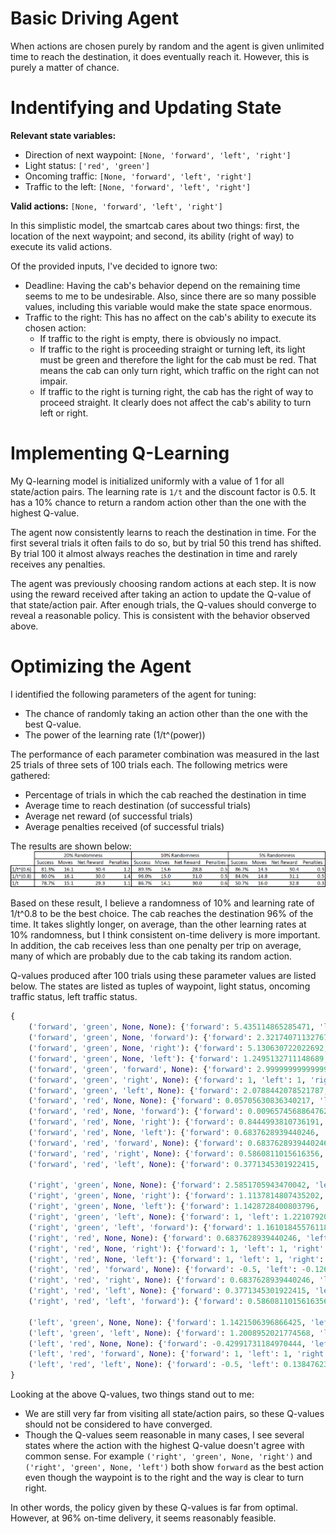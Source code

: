 # Basic Driving Agent
When actions are chosen purely by random and the agent is given unlimited time to reach the destination, it does eventually reach it. However, this is purely a matter of chance.

# Indentifying and Updating State
**Relevant state variables:**
* Direction of next waypoint: `[None, 'forward', 'left', 'right']`
* Light status: `['red', 'green']`
* Oncoming traffic: `[None, 'forward', 'left', 'right']`
* Traffic to the left: `[None, 'forward', 'left', 'right']`

**Valid actions:** `[None, 'forward', 'left', 'right']`

In this simplistic model, the smartcab cares about two things: first, the location of the next waypoint; and second, its ability (right of way) to execute its valid actions.

Of the provided inputs, I've decided to ignore two:
* Deadline: Having the cab's behavior depend on the remaining time seems to me to be undesirable. Also, since there are so many possible values, including this variable would make the state space enormous.
* Traffic to the right: This has no affect on the cab's ability to execute its chosen action:
    - If traffic to the right is empty, there is obviously no impact.
    - If traffic to the right is proceeding straight or turning left, its light must be green and therefore the light for the cab must be red. That means the cab can only turn right, which traffic on the right can not impair.
    - If traffic to the right is turning right, the cab has the right of way to proceed straight. It clearly does not affect the cab's ability to turn left or right.

# Implementing Q-Learning
My Q-learning model is initialized uniformly with a value of 1 for all state/action pairs. The learning rate is `1/t` and the discount factor is 0.5. It has a 10% chance to return a random action other than the one with the highest Q-value.

The agent now consistently learns to reach the destination in time. For the first several trials it often fails to do so, but by trial 50 this trend has shifted. By trial 100 it almost always reaches the destination in time and rarely receives any penalties.

The agent was previously choosing random actions at each step. It is now using the reward received after taking an action to update the Q-value of that state/action pair. After enough trials, the Q-values should converge to reveal a reasonable policy. This is consistent with the behavior observed above.

# Optimizing the Agent
I identified the following parameters of the agent for tuning:
* The chance of randomly taking an action other than the one with the best Q-value.
* The power of the learning rate (1/t^(power))

The performance of each parameter combination was measured in the last 25 trials of three sets of 100 trials each. The following metrics were gathered:
* Percentage of trials in which the cab reached the destination in time
* Average time to reach destination (of successful trials)
* Average net reward (of successful trials)
* Average penalties received (of successful trials)

The results are shown below:
![Optimization results](images/optimization-results.jpg)

Based on these result, I believe a randomness of 10% and learning rate of 1/t^0.8 to be the best choice. The cab reaches the destination 96% of the time. It takes slightly longer, on average, than the other learning rates at 10% randomness, but I think consistent on-time delivery is more important. In addition, the cab receives less than one penalty per trip on average, many of which are probably due to the cab taking its random action.

Q-values produced after 100 trials using these parameter values are listed below. The states are listed as tuples of waypoint, light status, oncoming traffic status, left traffic status.

```python
{
    ('forward', 'green', None, None): {'forward': 5.435114865285471, 'left': 2.4032638308606082, 'right': 1.916037234329821, None: 2.857916898117176},
    ('forward', 'green', None, 'forward'): {'forward': 2.321740711327675, 'left': 1, 'right': 1, None: 1},
    ('forward', 'green', None, 'right'): {'forward': 5.130630722022692, 'left': 1, 'right': 1, None: 1},
    ('forward', 'green', None, 'left'): {'forward': 1.2495132711148689, 'left': 1, 'right': 1, None: 1},
    ('forward', 'green', 'forward', None): {'forward': 2.9999999999999987, 'left': 1, 'right': 1, None: 1},
    ('forward', 'green', 'right', None): {'forward': 1, 'left': 1, 'right': 1.6352760038775067, None: 1},
    ('forward', 'green', 'left', None): {'forward': 2.0788442078521787, 'left': 1, 'right': 1.0573543475987444, None: 1},
    ('forward', 'red', None, None): {'forward': 0.05705630836340217, 'left': 0.01619020129152201, 'right': 1.955125077056673, None: 2.0},
    ('forward', 'red', None, 'forward'): {'forward': 0.009657456886476262, 'left': 1, 'right': 1, None: 1.1649384888466119},
    ('forward', 'red', None, 'right'): {'forward': 0.8444993810736191, 'left': 1, 'right': 1, None: 1},
    ('forward', 'red', None, 'left'): {'forward': 0.6837628939440246, 'left': 0.8444993810736191, 'right': 1, None: 1},
    ('forward', 'red', 'forward', None): {'forward': 0.6837628939440246, 'left': 0.7158031437793004, 'right': 1, None: 1},
    ('forward', 'red', 'right', None): {'forward': 0.5860811015616356, 'left': 0.6422577297236862, 'right': 1, None: 1},
    ('forward', 'red', 'left', None): {'forward': 0.3771345301922415, 'left': 0.13847623375222368, 'right': 1.9438624257270534, None: 1},

    ('right', 'green', None, None): {'forward': 2.5851705943470042, 'left': 1.9599149692249167, 'right': 3.4737030904287414, None: 2.68972695645543},
    ('right', 'green', None, 'right'): {'forward': 1.1137814807435202, 'left': 1, 'right': 1, None: 1},
    ('right', 'green', None, 'left'): {'forward': 1.1428728400803796, 'left': 1, 'right': 1, None: 1},
    ('right', 'green', 'left', None): {'forward': 1, 'left': 1.2210792065333615, 'right': 1, None: 1}
    ('right', 'green', 'left', 'forward'): {'forward': 1.1610184557611893, 'left': 1, 'right': 1, None: 1},
    ('right', 'red', None, None): {'forward': 0.6837628939440246, 'left': 0.8824027848175164, 'right': 3.3140576275627476, None: 2.9698874597915155},
    ('right', 'red', None, 'right'): {'forward': 1, 'left': 1, 'right': 1, None: 1},
    ('right', 'red', None, 'left'): {'forward': 1, 'left': 1, 'right': 1, None: 1},
    ('right', 'red', 'forward', None): {'forward': -0.5, 'left': -0.12664696577922102, 'right': 2.972461229158127, None: 1},
    ('right', 'red', 'right', None): {'forward': 0.6837628939440246, 'left': 0.5051845334601647, 'right': 1, None: 1},
    ('right', 'red', 'left', None): {'forward': 0.3771345301922415, 'left': 0.24381606637080264, 'right': 2.380090808472715, None: 1},
    ('right', 'red', 'left', 'forward'): {'forward': 0.5860811015616356, 'left': 1, 'right': 1, None: 1},

    ('left', 'green', None, None): {'forward': 1.1421506396866425, 'left': 5.625387851718434, 'right': 1.5205576975343003, None: 1},
    ('left', 'green', 'left', None): {'forward': 1.2008952021774568, 'left': 1, 'right': 1, None: 1},
    ('left', 'red', None, None): {'forward': -0.42991731184970444, 'left': 0.22511475002484338, 'right': 1.8331033925667108, None: 1.3261446506504435},
    ('left', 'red', 'forward', None): {'forward': 1, 'left': 1, 'right': 1.1489971881394845, None: 1},
    ('left', 'red', 'left', None): {'forward': -0.5, 'left': 0.13847623375222368, 'right': 1.9462251074334946, None: 1},
}
```

Looking at the above Q-values, two things stand out to me:
* We are still very far from visiting all state/action pairs, so these Q-values should not be considered to have converged.
* Though the Q-values seem reasonable in many cases, I see several states where the action with the highest Q-value doesn't agree with common sense. For example `('right', 'green', None, 'right')` and `('right', 'green', None, 'left')` both show `forward` as the best action even though the waypoint is to the right and the way is clear to turn right.

In other words, the policy given by these Q-values is far from optimal. However, at 96% on-time delivery, it seems reasonably feasible.